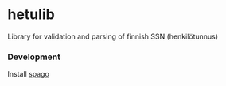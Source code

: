 # hetulib

Library for validation and parsing of finnish SSN (henkilötunnus)

### Development

Install [spago](https://github.com/purescript/spago)
